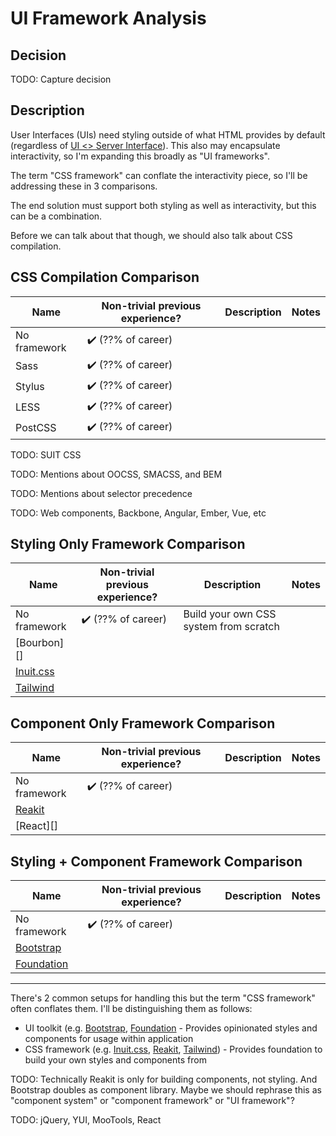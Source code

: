 # UI Framework Analysis
## Decision
TODO: Capture decision

## Description
User Interfaces (UIs) need styling outside of what HTML provides by default (regardless of [UI <> Server Interface](ui-server-interface.md)). This also may encapsulate interactivity, so I'm expanding this broadly as "UI frameworks".

The term "CSS framework" can conflate the interactivity piece, so I'll be addressing these in 3 comparisons.

The end solution must support both styling as well as interactivity, but this can be a combination.

Before we can talk about that though, we should also talk about CSS compilation.

## CSS Compilation Comparison
|     Name     | Non-trivial previous experience? | Description | Notes |
|--------------|----------------------------------|-------------|-------|
| No framework | ✔️ (??% of career)               |             |       |
| Sass | ✔️ (??% of career)               |             |       |
| Stylus | ✔️ (??% of career)               |             |       |
| LESS | ✔️ (??% of career)               |             |       |
| PostCSS | ✔️ (??% of career)               |             |       |

TODO: SUIT CSS

TODO: Mentions about OOCSS, SMACSS, and BEM

TODO: Mentions about selector precedence

TODO: Web components, Backbone, Angular, Ember, Vue, etc


## Styling Only Framework Comparison
|      Name     | Non-trivial previous experience? |              Description               | Notes |
|---------------|----------------------------------|----------------------------------------|-------|
| No framework  | ✔️ (??% of career)               | Build your own CSS system from scratch |       |
| [Bourbon][]   |                                  |                                        |       |
| [Inuit.css][] |                                  |                                        |       |
| [Tailwind][]  |                                  |                                        |       |

## Component Only Framework Comparison
|     Name     | Non-trivial previous experience? | Description | Notes |
|--------------|----------------------------------|-------------|-------|
| No framework | ✔️ (??% of career)               |             |       |
| [Reakit][]   |                                  |             |       |
| [React][]    |                                  |             |       |

## Styling + Component Framework Comparison
|      Name      | Non-trivial previous experience? | Description | Notes |
|----------------|----------------------------------|-------------|-------|
| No framework   | ✔️ (??% of career)               |             |       |
| [Bootstrap][]  |                                  |             |       |
| [Foundation][] |                                  |             |       |



----

There's 2 common setups for handling this but the term "CSS framework" often conflates them. I'll be distinguishing them as follows:

- UI toolkit (e.g. [Bootstrap][], [Foundation][] - Provides opinionated styles and components for usage within application
- CSS framework (e.g. [Inuit.css][], [Reakit][], [Tailwind][]) - Provides foundation to build your own styles and components from

[Bootstrap]: https://getbootstrap.com/
[Foundation]: https://get.foundation/
[Inuit.css]: https://github.com/inuitcss/inuitcss/tree/6.0.0
[Reakit]: https://reakit.io/
[Tailwind]: https://tailwindcss.com/

TODO: Technically Reakit is only for building components, not styling. And Bootstrap doubles as component library. Maybe we should rephrase this as "component system" or "component framework" or "UI framework"?

TODO: jQuery, YUI, MooTools, React
